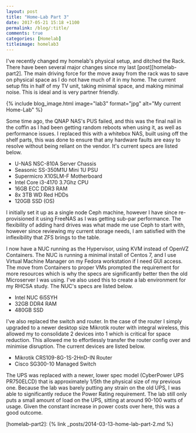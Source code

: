 ```yaml
---
layout: post
title: "Home-Lab Part 3"
date: 2017-05-21 15:18 +1100
permalink: /blog/:title/
comments: true
categories: [Homelab]
titleimage: homelab3
---
```


I've recently changed my homelab's physical setup, and ditched the Rack. There have been several major changes since my last [post][homelab-part2]. The main driving force for the move away from the rack was to save on physical space as I do not have much of it in my home. The current setup fits in half of my TV unit, taking minimal space, and making minimal noise. This is ideal and is very partner friendly.

{% include blog_image.html image="lab3" format="jpg" alt="My current Home-Lab" %}

Some time ago, the QNAP NAS's PUS failed, and this was the final nail in the coffin as I had been getting random reboots when using it, as well as performance issues. I replaced this with a whitebox NAS, built using off the shelf parts, this was done to ensure that any hardware faults are easy to resolve without being reliant on the vendor. It's current specs are listed below.

* U-NAS NSC-810A Server Chassis
* Seasonic SS-350M1U Mini 1U PSU
* Supermicro X10SLM-F Motherboard
* Intel Core i3-4170 3.7Ghz CPU
* 16GB ECC DDR3 RAM
* 8x 3TB WD Red HDDs
* 120GB SSD (OS)

I initially set it up as a single node Ceph machine, however I have since re-provisioned it using FreeNAS as I was getting sub-par performance. The flexibility of adding hard drives was what made me use Ceph to start with, however since reviewing my current storage needs, I am satisfied with the inflexibility that ZFS brings to the table.

I now have a NUC running as the Hypervisor, using KVM instead of OpenVZ Containers. The NUC is running a minimal install of Centos 7, and I use Virtual Machine Manager on my Fedora workstation if I need GUI access. The move from Containers to proper VMs prompted the requirement for more resources which is why the specs are significantly better then the old Microserver I was using. I've also used this to create a lab environment for my RHCSA study. The NUC's specs are listed below.

* Intel NUC 6i5SYH
* 32GB DDR4 RAM
* 480GB SSD

I've also replaced the switch and router. In the case of the router I simply upgraded to a newer desktop size Mikrotik router with integral wireless, this allowed my to consolidate 2 devices into 1 which is critical for space reduction. This allowed me to effortlessly transfer the router config over and minimise disruption. The current devices are listed below.

* Mikrotik CRS109-8G-1S-2HnD-IN Router
* Cisco SG300-10 Managed Switch

The UPS was replaced with a newer, lower spec model (CyberPower UPS PR750ELCD) that is approximately 1/5th the physical size of my previous one. Because the lab was barely putting any strain on the old UPS, I was able to significantly reduce the Power Rating requirement. The lab still only puts a small amount of load on the UPS, sitting at around 90-100 watts of usage. Given the constant increase in power costs over here, this was a good outcome.

[homelab-part2]: {% link _posts/2014-03-13-home-lab-part-2.md %}
